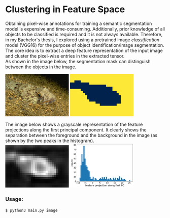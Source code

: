 # Clustering in Feature Space
Obtaining pixel-wise annotations for training a semantic segmentation model is expensive and time-consuming. Additionally, prior knowledge of all objects to be classified is required and it is not always available. Therefore, in my Bachelor's thesis, I explored using a pretrained image *classification* model (VGG16) for the purpose of object identification/image segmentation. The core idea is to extract a deep feature representation of the input image and cluster the pixel-wise entries in the extracted tensor.
<br>
As shown in the image below, the segmentation mask can distinguish between the objects in the image.

<img src='fish.jpg' width=200>  <img src='mask.png' width=200>

The image below shows a grayscale representation of the feature projections along the first principal component. It clearly shows the separation between the foreground and the background in the image (as shown by the two peaks in the histogram).
<br>
<img src='first_principal_component.jpg' width=200>  <img src='histogram.png' width=200>

### Usage:
`$ python3 main.py image`
